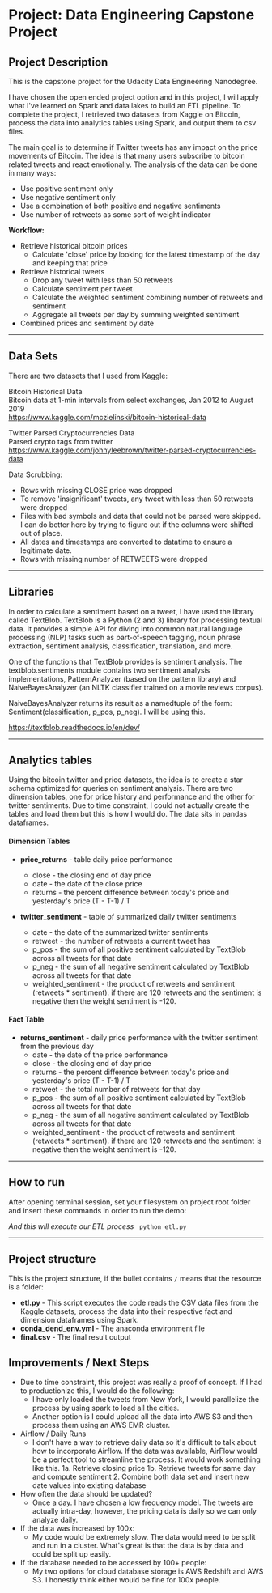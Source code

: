 # Project: Data Engineering Capstone Project

## Project Description
This is the capstone project for the Udacity Data Engineering Nanodegree.

I have chosen the open ended project option and in this project, I will apply what I've learned on Spark and data lakes to build an ETL pipeline. To complete the project, I retrieved two datasets from Kaggle on Bitcoin, process the data into analytics tables using Spark, and output them to csv files.

The main goal is to determine if Twitter tweets has any impact on the price movements of Bitcoin. The idea is that many users subscribe to bitcoin related tweets and react emotionally.
The analysis of the data can be done in many ways:
* Use positive sentiment only
* Use negative sentiment only
* Use a combination of both positive and negative sentiments
* Use number of retweets as some sort of weight indicator

<b>Workflow: </b>
  * Retrieve historical bitcoin prices
     * Calculate 'close' price by looking for the latest timestamp of the day and keeping that price
  * Retrieve historical tweets
    * Drop any tweet with less than 50 retweets
    * Calculate sentiment per tweet
    * Calculate the weighted sentiment combining number of retweets and sentiment
    * Aggregate all tweets per day by summing weighted sentiment
  * Combined prices and sentiment by date

--------------------------------------------

## Data Sets
There are two datasets that I used from Kaggle:

Bitcoin Historical Data<br>
Bitcoin data at 1-min intervals from select exchanges, Jan 2012 to August 2019<br>
https://www.kaggle.com/mczielinski/bitcoin-historical-data

Twitter Parsed Cryptocurrencies Data<br>
Parsed crypto tags from twitter<br>
https://www.kaggle.com/johnyleebrown/twitter-parsed-cryptocurrencies-data

Data Scrubbing:
  * Rows with missing CLOSE price was dropped
  * To remove 'insignificant' tweets, any tweet with less than 50 retweets were dropped
  * Files with bad symbols and data that could not be parsed were skipped. I can do better here by trying to figure out if the columns were shifted out of place.
  * All dates and timestamps are converted to datatime to ensure a legitimate date.
  * Rows with missing number of RETWEETS were dropped

--------------------------------------------

## Libraries
In order to calculate a sentiment based on a tweet, I have used the library called TextBlob. TextBlob is a Python (2 and 3) library for processing textual data. It provides a simple API for diving into common natural language processing (NLP) tasks such as part-of-speech tagging, noun phrase extraction, sentiment analysis, classification, translation, and more.

One of the functions that TextBlob provides is sentiment analysis. The textblob.sentiments module contains two sentiment analysis implementations, PatternAnalyzer (based on the pattern library) and NaiveBayesAnalyzer (an NLTK classifier trained on a movie reviews corpus).

NaiveBayesAnalyzer returns its result as a namedtuple of the form: Sentiment(classification, p_pos, p_neg). I will be using this.

https://textblob.readthedocs.io/en/dev/

--------------------------------------------

## Analytics tables
Using the bitcoin twitter and price datasets, the idea is to create a star schema optimized for queries on sentiment analysis. There are two dimension tables, one for price history and performance and the other for twitter sentiments. Due to time constraint, I could not actually create the tables and load them but this is how I would do. The data sits in pandas dataframes.  

#### Dimension Tables

* <b>price_returns</b> - table daily price performance
  * close - the closing end of day price
  * date - the date of the close price
  * returns - the percent difference between today's price and yesterday's price (T - T-1) / T

* <b>twitter_sentiment</b> - table of summarized daily twitter sentiments
  * date - the date of the summarized twitter sentiments
  * retweet - the number of retweets a current tweet has
  * p_pos - the sum of all positive sentiment calculated by TextBlob across all tweets for that date
  * p_neg - the sum of all negative sentiment calculated by TextBlob across all tweets for that date
  * weighted_sentiment - the product of retweets and sentiment (retweets * sentiment). if there are 120 retweets and the sentiment is negative then the weight sentiment is -120.

#### Fact Table

* <b>returns_sentiment</b> - daily price performance with the twitter sentiment from the previous day
  * date - the date of the price performance
  * close - the closing end of day price
  * returns - the percent difference between today's price and yesterday's price (T - T-1) / T
  * retweet - the total number of retweets for that day
  * p_pos - the sum of all positive sentiment calculated by TextBlob across all tweets for that date
  * p_neg - the sum of all negative sentiment calculated by TextBlob across all tweets for that date
  * weighted_sentiment - the product of retweets and sentiment (retweets * sentiment). if there are 120 retweets and the sentiment is negative then the weight sentiment is -120.

--------------------------------------------

## How to run
After opening terminal session, set your filesystem on project root folder and insert these commands in order to run the demo: <br>

<I> And this will execute our ETL process </I>
`` python etl.py``

--------------------------------------------

## Project structure
This is the project structure, if the bullet contains ``/`` means that the resource is a folder:

* <b> etl.py </b> - This script executes the code reads the CSV data files from the Kaggle datasets, process the data into their respective fact and dimension dataframes using Spark.
* <b> conda_dend_env.yml </b> - The anaconda environment file
* <b> final.csv </b> - The final result output

## Improvements / Next Steps
* Due to time constraint, this project was really a proof of concept. If I had to productionize this, I would do the following: 
  * I have only loaded the tweets from New York, I would parallelize the process by using spark to load all the cities.
  * Another option is I could upload all the data into AWS S3 and then process them using an AWS EMR cluster.
* Airflow / Daily Runs
  * I don't have a way to retrieve daily data so it's difficult to talk about how to incorporate Airflow. If the data was available, AirFlow would be a perfect tool to streamline the process. It would work something like this.
    1a. Retrieve closing price
    1b. Retrieve tweets for same day and compute sentiment
    2.  Combine both data set and insert new date values into existing database
* How often the data should be updated?
  * Once a day. I have chosen a low frequency model. The tweets are actually intra-day, however, the pricing data is daily so we can only analyze daily. 
* If the data was increased by 100x:
  * My code would be extremely slow. The data would need to be split and run in a cluster. What's great is that the data is by data and could be split up easily. 
* If the database needed to be accessed by 100+ people:
  * My two options for cloud database storage is AWS Redshift and AWS S3. I honestly think either would be fine for 100x people.